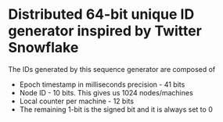 
# Distributed 64-bit unique ID generator inspired by Twitter Snowflake
The IDs generated by this sequence generator are composed of
- Epoch timestamp in milliseconds precision - 41 bits
- Node ID - 10 bits. This gives us 1024 nodes/machines
- Local counter per machine - 12 bits 
- The remaining 1-bit is the signed bit and it is always set to 0



